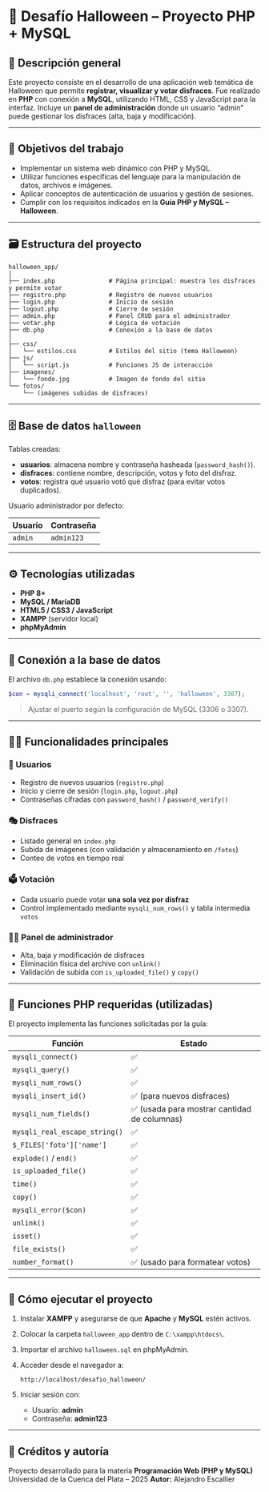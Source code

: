 # 🎃 Desafío Halloween – Proyecto PHP + MySQL

## 🧩 Descripción general

Este proyecto consiste en el desarrollo de una aplicación web temática de Halloween que permite **registrar, visualizar y votar disfraces**.
Fue realizado en **PHP** con conexión a **MySQL**, utilizando HTML, CSS y JavaScript para la interfaz.
Incluye un **panel de administración** donde un usuario “admin” puede gestionar los disfraces (alta, baja y modificación).

---

## 🧠 Objetivos del trabajo

* Implementar un sistema web dinámico con PHP y MySQL.
* Utilizar funciones específicas del lenguaje para la manipulación de datos, archivos e imágenes.
* Aplicar conceptos de autenticación de usuarios y gestión de sesiones.
* Cumplir con los requisitos indicados en la **Guía PHP y MySQL – Halloween**.

---

## 🗃️ Estructura del proyecto

```
halloween_app/
│
├── index.php               # Página principal: muestra los disfraces y permite votar
├── registro.php            # Registro de nuevos usuarios
├── login.php               # Inicio de sesión
├── logout.php              # Cierre de sesión
├── admin.php               # Panel CRUD para el administrador
├── votar.php               # Lógica de votación
├── db.php                  # Conexión a la base de datos
│
├── css/
│   └── estilos.css         # Estilos del sitio (tema Halloween)
├── js/
│   └── script.js           # Funciones JS de interacción
├── imagenes/
│   └── fondo.jpg           # Imagen de fondo del sitio
└── fotos/
    └── (imágenes subidas de disfraces)
```

---

## 🗄️ Base de datos `halloween`

Tablas creadas:

* **usuarios**: almacena nombre y contraseña hasheada (`password_hash()`).
* **disfraces**: contiene nombre, descripción, votos y foto del disfraz.
* **votos**: registra qué usuario votó qué disfraz (para evitar votos duplicados).

Usuario administrador por defecto:

| Usuario | Contraseña |
| ------- | ---------- |
| `admin` | `admin123` |

---

## ⚙️ Tecnologías utilizadas

* **PHP 8+**
* **MySQL / MariaDB**
* **HTML5 / CSS3 / JavaScript**
* **XAMPP** (servidor local)
* **phpMyAdmin**

---

## 🔌 Conexión a la base de datos

El archivo `db.php` establece la conexión usando:

```php
$con = mysqli_connect('localhost', 'root', '', 'halloween', 3307);
```

> Ajustar el puerto según la configuración de MySQL (3306 o 3307).

---

## 🧙‍♀️ Funcionalidades principales

### 👥 Usuarios

* Registro de nuevos usuarios (`registro.php`)
* Inicio y cierre de sesión (`login.php`, `logout.php`)
* Contraseñas cifradas con `password_hash()` / `password_verify()`

### 🎭 Disfraces

* Listado general en `index.php`
* Subida de imágenes (con validación y almacenamiento en `/fotos`)
* Conteo de votos en tiempo real

### 🗳️ Votación

* Cada usuario puede votar **una sola vez por disfraz**
* Control implementado mediante `mysqli_num_rows()` y tabla intermedia `votos`

### 🧛‍♂️ Panel de administrador

* Alta, baja y modificación de disfraces
* Eliminación física del archivo con `unlink()`
* Validación de subida con `is_uploaded_file()` y `copy()`

---

## 🧩 Funciones PHP requeridas (utilizadas)

El proyecto implementa las funciones solicitadas por la guía:

| Función                       | Estado                                      |
| ----------------------------- | ------------------------------------------- |
| `mysqli_connect()`            | ✅                                           |
| `mysqli_query()`              | ✅                                           |
| `mysqli_num_rows()`           | ✅                                           |
| `mysqli_insert_id()`          | ✅ (para nuevos disfraces)                   |
| `mysqli_num_fields()`         | ✅ (usada para mostrar cantidad de columnas) |
| `mysqli_real_escape_string()` | ✅                                           |
| `$_FILES['foto']['name']`     | ✅                                           |
| `explode()` / `end()`         | ✅                                           |
| `is_uploaded_file()`          | ✅                                           |
| `time()`                      | ✅                                           |
| `copy()`                      | ✅                                           |
| `mysqli_error($con)`          | ✅                                           |
| `unlink()`                    | ✅                                           |
| `isset()`                     | ✅                                           |
| `file_exists()`               | ✅                                           |
| `number_format()`             | ✅ (usado para formatear votos)              |

---

## 🧾 Cómo ejecutar el proyecto

1. Instalar **XAMPP** y asegurarse de que **Apache** y **MySQL** estén activos.
2. Colocar la carpeta `halloween_app` dentro de `C:\xampp\htdocs\`.
3. Importar el archivo `halloween.sql` en phpMyAdmin.
4. Acceder desde el navegador a:

   ```
   http://localhost/desafio_halloween/
   ```
5. Iniciar sesión con:

   * Usuario: **admin**
   * Contraseña: **admin123**

---

## 🎃 Créditos y autoría

Proyecto desarrollado para la materia **Programación Web (PHP y MySQL)**
Universidad de la Cuenca del Plata – 2025
**Autor:** Alejandro Escallier
